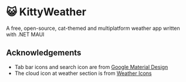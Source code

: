 # 😺 KittyWeather

A free, open-source, cat-themed and multiplatform weather app written with .NET MAUI

## Acknowledgements
- Tab bar icons and search icon are from [Google Material Design](https://material.io/resources/icons/?style=baseline)
- The cloud icon at weather section is from [Weather Icons](https://erikflowers.github.io/weather-icons/)